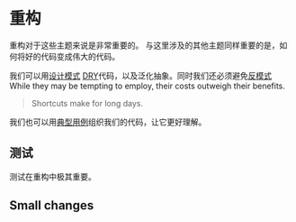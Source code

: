 # 重构

重构对于这些主题来说是非常重要的。
与这里涉及的其他主题同样重要的是，如何将好的代码变成伟大的代码。

我们可以用[设计模式](../patterns/index.md) [DRY]代码，以及泛化抽象。同时我们还必须避免[反模式](../anti_patterns/index.md)
While they may be tempting to employ, their costs outweigh their benefits.

> Shortcuts make for long days.

我们也可以用[典型用例](../idioms/index.md)组织我们的代码，让它更好理解。

## 测试

测试在重构中极其重要。

## Small changes

[DRY]: https://en.wikipedia.org/wiki/Don%27t_repeat_yourself
